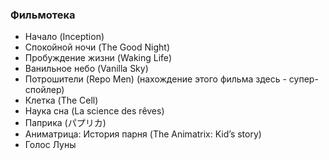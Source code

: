 ### Фильмотека

* Начало (Inception)
* Спокойной ночи (The Good Night)
* Пробуждение жизни (Waking Life)
* Ванильное небо (Vanilla Sky)
* Потрошители (Repo Men) (нахождение этого фильма здесь - супер-спойлер)
* Клетка (The Cell)
* Наука сна (La science des rêves)
* Паприка (パプリカ)
* Аниматрица: История парня (The Animatrix: Kid’s story)
* Голос Луны

<!---
### Про ОСы

|Кино|Игры|Манга||
|---|---|---|
|Паприка (パプリカ)|Psychonauts|Lucid Dream|
|Inception||Yume Onna|

### Про сновидения

|Кино|Игры|Манга||
|---|---|---|
|Waking Life|Yume Nikki||
|Coraline|||

### Про изменения сознания

|Кино|Игры|Манга||
|---|---|---|
|Паприка||Гомункул|
|Паприка||Ultra Heaven|
-->